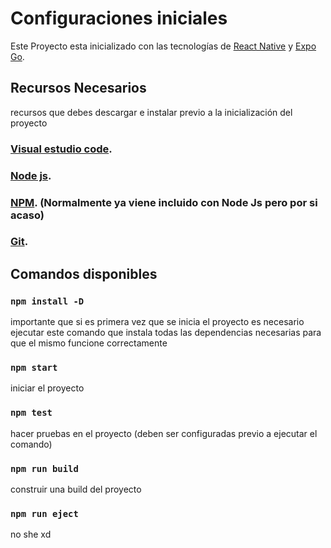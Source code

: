# Configuraciones iniciales

Este Proyecto esta inicializado con las tecnologías de [React Native](https://reactnative.dev/) y [Expo Go](https://expo.dev/).

## Recursos Necesarios

recursos que debes descargar e instalar previo a la inicialización del proyecto

### [Visual estudio code](https://code.visualstudio.com/).
### [Node js](https://nodejs.org/en).
### [NPM](https://www.npmjs.com/). (Normalmente ya viene incluido con Node Js pero por si acaso)
### [Git](https://git-scm.com/downloads).


## Comandos disponibles

### `npm install -D`
importante que si es primera vez que se inicia el proyecto es necesario ejecutar este comando que instala todas las dependencias necesarias para que el mismo funcione correctamente

### `npm start`
iniciar el proyecto

### `npm test`
hacer pruebas en el proyecto (deben ser configuradas previo a ejecutar el comando)

### `npm run build`
construir una build del proyecto

### `npm run eject`
no she xd




